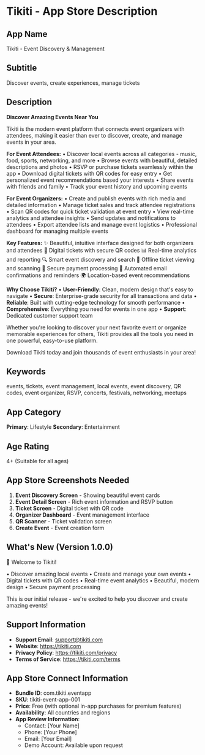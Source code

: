 # Tikiti - App Store Description

## App Name
Tikiti - Event Discovery & Management

## Subtitle
Discover events, create experiences, manage tickets

## Description

**Discover Amazing Events Near You**

Tikiti is the modern event platform that connects event organizers with attendees, making it easier than ever to discover, create, and manage events in your area.

**For Event Attendees:**
• Discover local events across all categories - music, food, sports, networking, and more
• Browse events with beautiful, detailed descriptions and photos
• RSVP or purchase tickets seamlessly within the app
• Download digital tickets with QR codes for easy entry
• Get personalized event recommendations based your interests
• Share events with friends and family
• Track your event history and upcoming events

**For Event Organizers:**
• Create and publish events with rich media and detailed information
• Manage ticket sales and track attendee registrations
• Scan QR codes for quick ticket validation at event entry
• View real-time analytics and attendee insights
• Send updates and notifications to attendees
• Export attendee lists and manage event logistics
• Professional dashboard for managing multiple events

**Key Features:**
✨ Beautiful, intuitive interface designed for both organizers and attendees
🎫 Digital tickets with secure QR codes
📊 Real-time analytics and reporting
🔍 Smart event discovery and search
📱 Offline ticket viewing and scanning
🔐 Secure payment processing
📧 Automated email confirmations and reminders
🌍 Location-based event recommendations

**Why Choose Tikiti?**
• **User-Friendly**: Clean, modern design that's easy to navigate
• **Secure**: Enterprise-grade security for all transactions and data
• **Reliable**: Built with cutting-edge technology for smooth performance
• **Comprehensive**: Everything you need for events in one app
• **Support**: Dedicated customer support team

Whether you're looking to discover your next favorite event or organize memorable experiences for others, Tikiti provides all the tools you need in one powerful, easy-to-use platform.

Download Tikiti today and join thousands of event enthusiasts in your area!

## Keywords
events, tickets, event management, local events, event discovery, QR codes, event organizer, RSVP, concerts, festivals, networking, meetups

## App Category
**Primary**: Lifestyle
**Secondary**: Entertainment

## Age Rating
4+ (Suitable for all ages)

## App Store Screenshots Needed
1. **Event Discovery Screen** - Showing beautiful event cards
2. **Event Detail Screen** - Rich event information and RSVP button
3. **Ticket Screen** - Digital ticket with QR code
4. **Organizer Dashboard** - Event management interface
5. **QR Scanner** - Ticket validation screen
6. **Create Event** - Event creation form

## What's New (Version 1.0.0)
🎉 Welcome to Tikiti!

• Discover amazing local events
• Create and manage your own events
• Digital tickets with QR codes
• Real-time event analytics
• Beautiful, modern design
• Secure payment processing

This is our initial release - we're excited to help you discover and create amazing events!

## Support Information
- **Support Email**: support@tikiti.com
- **Website**: https://tikiti.com
- **Privacy Policy**: https://tikiti.com/privacy
- **Terms of Service**: https://tikiti.com/terms

## App Store Connect Information
- **Bundle ID**: com.tikiti.eventapp
- **SKU**: tikiti-event-app-001
- **Price**: Free (with optional in-app purchases for premium features)
- **Availability**: All countries and regions
- **App Review Information**: 
  - Contact: [Your Name]
  - Phone: [Your Phone]
  - Email: [Your Email]
  - Demo Account: Available upon request
